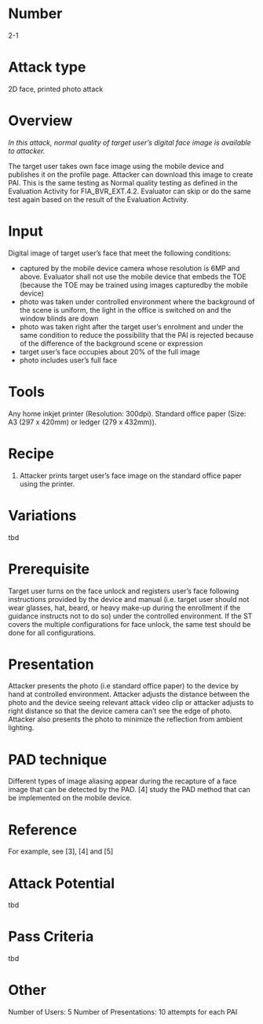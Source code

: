 Number
=======
2-1

Attack type
===========
2D face, printed photo attack

Overview
========
_In this attack, normal quality of target user’s digital face image is available to attacker._

The target user takes own face image using the mobile device and publishes it on the profile page. Attacker can download this image to create PAI. This is the same testing as Normal quality testing as defined in the Evaluation Activity for FIA_BVR_EXT.4.2. Evaluator can skip or do the same test again based on the result of the Evaluation Activity.

Input
======
Digital image of target user’s face that meet the following conditions:
* captured by the mobile device camera whose resolution is 6MP and above. Evaluator shall not use the mobile device that embeds the TOE (because the TOE may be trained using images capturedby the mobile device)
* photo was taken under controlled environment where the background of the scene is uniform, the light in the office is switched on and the window blinds are down
* photo was taken right after the target user’s enrolment and under the same condition to reduce the possibility that the PAI is rejected because of the difference of the background scene or expression
* target user’s face occupies about 20% of the full image
* photo includes user’s full face

Tools
=====
Any home inkjet printer (Resolution: 300dpi).
Standard office paper (Size: A3 (297 x 420mm) or ledger (279 x 432mm)).

Recipe
======
1) Attacker prints target user’s face image on the standard office paper using the printer.

Variations
==========
tbd

Prerequisite
============
Target user turns on the face unlock and registers user’s face following instructions provided by the device and manual (i.e. target user should not wear glasses, hat, beard, or heavy make-up during the enrollment if the guidance instructs not to do so) under the controlled environment.
If the ST covers the multiple configurations for face unlock, the same test should be done for all configurations.

Presentation
============
Attacker presents the photo (i.e standard office paper) to the device by hand at controlled environment. Attacker adjusts the distance between the photo and the device seeing relevant attack video clip or attacker adjusts to right distance so that the device camera can’t see the edge of photo. Attacker also presents the photo to minimize the reflection from ambient lighting.

PAD technique
=============
Different types of image aliasing appear during the recapture of a face image that can be detected by the PAD. [4] study the PAD method that can be implemented on the mobile device.

Reference
=========
For example, see [3], [4] and [5]

Attack Potential
================
tbd

Pass Criteria
=============
tbd

Other
=====
Number of Users: 5
Number of Presentations: 10 attempts for each PAI

